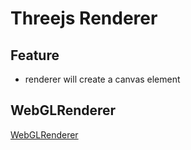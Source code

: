 # Threejs Renderer

## Feature

- renderer will create a canvas element

## WebGLRenderer

[WebGLRenderer](threejs-webglrenderer.md)
